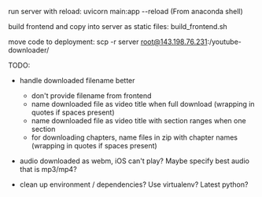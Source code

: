 
run server with reload: uvicorn main:app --reload
(From anaconda shell)

build frontend and copy into server as static files: build_frontend.sh

move code to deployment: scp -r server root@143.198.76.231:/youtube-downloader/

TODO:

- handle downloaded filename better
    - don't provide filename from frontend
    - name downloaded file as video title when full download
      (wrapping in quotes if spaces present)
    - name downloaded file as video title with section ranges when one section
    - for downloading chapters, name files in zip with chapter names
      (wrapping in quotes if spaces present)

- audio downloaded as webm, iOS can't play?  Maybe specify best audio that is mp3/mp4?
 
- clean up environment / dependencies?  Use virtualenv?  Latest python?